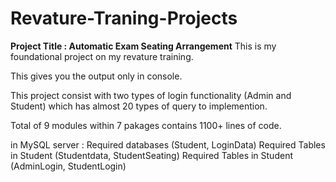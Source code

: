 # Revature-Traning-Projects

**Project Title : Automatic Exam Seating Arrangement**
This is my foundational project on my revature training.

This gives you the output only in console.

This project consist with two types of login functionality (Admin and Student) which has almost 20 types of query to implemention.

Total of 9 modules within 7 pakages contains 1100+ lines of code.

in MySQL server :
Required databases (Student, LoginData)
Required Tables in Student (Studentdata, StudentSeating)
Required Tables in Student (AdminLogin, StudentLogin)
